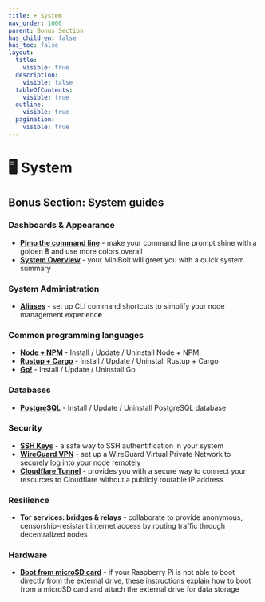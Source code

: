 ```yaml
---
title: + System
nav_order: 1000
parent: Bonus Section
has_children: false
has_toc: false
layout:
  title:
    visible: true
  description:
    visible: false
  tableOfContents:
    visible: true
  outline:
    visible: true
  pagination:
    visible: true
---
```


# 🖥️ System

## Bonus Section: System guides

### Dashboards & Appearance

* [**Pimp the command line**](command-line.md) - make your command line prompt shine with a golden ฿ and use more colors overall
* [**System Overview**](../../bonus-guides/system/system-overview.md) - your MiniBolt will greet you with a quick system summary

### System Administration

* [**Aliases**](aliases.md) - set up CLI command shortcuts to simplify your node management experienc**e**

### Common programming languages

* [**Node + NPM**](nodejs-npm.md) - Install / Update / Uninstall Node + NPM
* [**Rustup + Cargo**](../../bonus-guides/system/rustup-+-cargo.md) - Install / Update / Uninstall Rustup + Cargo
* [**Go!**](../../bonus-guides/system/go.md) - Install / Update / Uninstall Go

### Databases

* [**PostgreSQL**](../../bonus-guides/system/postgresql.md) - Install / Update / Uninstall PostgreSQL database

### Security

* [**SSH Keys**](ssh-keys.md) - a safe way to SSH authentification in your system
* [**WireGuard VPN**](wireguard-vpn.md) - set up a WireGuard Virtual Private Network to securely log into your node remotely
* [**Cloudflare Tunnel**](../../bonus-guides/system/cloudflare-tunnel.md) - provides you with a secure way to connect your resources to Cloudflare without a publicly routable IP address

### Resilience

* **Tor services: bridges & relays** - collaborate to provide anonymous, censorship-resistant internet access by routing traffic through decentralized nodes

### Hardware

* [**Boot from microSD card**](../../bonus-guides/system/boot-from-microsd-instead-of-external-drive.md) - if your Raspberry Pi is not able to boot directly from the external drive, these instructions explain how to boot from a microSD card and attach the external drive for data storage
